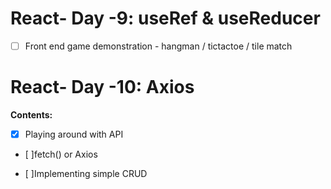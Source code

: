 # React- Day -9: useRef & useReducer

 - [ ] Front end game demonstration - hangman / tictactoe / tile match


# React- Day -10: Axios

**Contents:**

  - [x] Playing around with API

  - [ ]fetch() or Axios

  - [ ]Implementing simple CRUD
